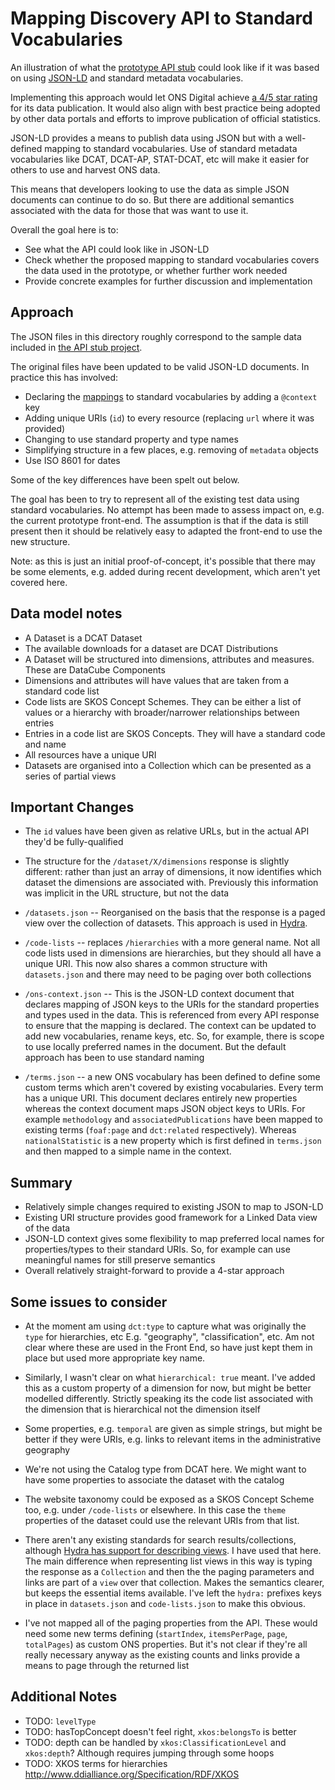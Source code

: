 # Mapping Discovery API to Standard Vocabularies

An illustration of what the [prototype API stub](https://github.com/ONSdigital/dp-dd-api-stub) could look like if it was based on using 
[JSON-LD](https://www.w3.org/TR/json-ld/) and standard metadata vocabularies.

Implementing this approach would let ONS Digital achieve [a 4/5 star rating](http://5stardata.info/en/) for its data publication. It would 
also align with best practice being adopted by other data portals and efforts to improve publication of official statistics.

JSON-LD provides a means to publish data using JSON but with a well-defined mapping to standard vocabularies. Use of standard metadata vocabularies 
like DCAT, DCAT-AP, STAT-DCAT, etc will make it easier for others to use and harvest ONS data.

This means that developers looking to use the data as simple JSON documents can continue to do so. But there are additional semantics associated 
with the data for those that was want to use it.

Overall the goal here is to:

* See what the API could look like in JSON-LD
* Check whether the proposed mapping to standard vocabularies covers the data used in the prototype, or whether further work needed
* Provide concrete examples for further discussion and implementation
 
## Approach
 
The JSON files in this directory roughly correspond to the sample data included in 
[the API stub project](https://github.com/ONSdigital/dp-dd-api-stub/tree/develop/stub/data).

The original files have been updated to be valid JSON-LD documents. In practice this has involved:

* Declaring the [mappings](ons-context.json) to standard vocabularies by adding a `@context` key
* Adding unique URIs (`id`) to every resource (replacing `url` where it was provided) 
* Changing to use standard property and type names
* Simplifying structure in a few places, e.g. removing of `metadata` objects
* Use ISO 8601 for dates

Some of the key differences have been spelt out below.

The goal has been to try to represent all of the existing test data using standard vocabularies. No attempt has been made to assess impact on, e.g. the 
current prototype front-end. The assumption is that if the data is still present then it should be relatively easy to adapted the front-end to 
use the new structure.

Note: as this is just an initial proof-of-concept, it's possible that there may be some elements, e.g. added during recent development, which aren't 
yet covered here.

## Data model notes

* A Dataset is a DCAT Dataset
* The available downloads for a dataset are DCAT Distributions
* A Dataset will be structured into dimensions, attributes and measures. These are DataCube Components
* Dimensions and attributes will have values that are taken from a standard code list
* Code lists are SKOS Concept Schemes. They can be either a list of values or a hierarchy with broader/narrower relationships between entries
* Entries in a code list are SKOS Concepts. They will have a standard code and name
* All resources have a unique URI
* Datasets are organised into a Collection which can be presented as a series of partial views

## Important Changes

* The `id` values have been given as relative URLs, but in the actual API they'd be fully-qualified

* The structure for the `/dataset/X/dimensions` response is slightly different: rather than just an array of dimensions, it now identifies which dataset the dimensions are associated with. Previously this information was implicit in the URL structure, but not the data

* `/datasets.json` -- Reorganised on the basis that the response is a paged view over the collection of datasets. This approach is used in [Hydra](http://www.hydra-cg.com/spec/latest/core/#collections).

* `/code-lists` -- replaces `/hierarchies` with a more general name. Not all code lists used in dimensions are hierarchies, but they should all have a unique URI. This now also shares a common structure with `datasets.json` and there may need to be paging over both collections

* `/ons-context.json` -- This is the JSON-LD context document that declares mapping of JSON keys to the URIs for the standard properties and types used in the data. This is referenced from every API response to ensure that the mapping is declared. The context can be updated to add new vocabularies, rename keys, etc. So, for example, there is scope to use locally preferred names in the document. But the default approach has been to use standard naming

* `/terms.json` -- a new ONS vocabulary has been defined to define some custom terms which aren't covered by existing vocabularies. Every term has a unique URI. This document declares entirely new properties whereas the context document maps JSON object keys to URIs. For example `methodology` and `associatedPublications` have been mapped to existing terms (`foaf:page` and `dct:related` respectively). Whereas `nationalStatistic` is a new property which is first defined in `terms.json` and then mapped to a simple name in the context.

## Summary

* Relatively simple changes required to existing JSON to map to JSON-LD
* Existing URI structure provides good framework for a Linked Data view of the data
* JSON-LD context gives some flexibility to map preferred local names for properties/types to their standard URIs. So, for example can use meaningful names for still preserve semantics
* Overall relatively straight-forward to provide a 4-star approach

## Some issues to consider

* At the moment am using `dct:type` to capture what was originally the `type` for hierarchies, etc E.g. "geography", "classification", etc. Am not clear where these are used in the Front End, so have just kept them in place but used more appropriate key name. 

* Similarly, I wasn't clear on what `hierarchical: true` meant. I've added this as a custom property of a dimension for now, but might be better modelled differently. Strictly speaking its the code list associated with the dimension that is hierarchical not the dimension itself

* Some properties, e.g. `temporal` are given as simple strings, but might be better if they were URIs, e.g. links to relevant items in the administrative geography

* We're not using the Catalog type from DCAT here. We might want to have some properties to associate the dataset with the catalog

* The website taxonomy could be exposed as a SKOS Concept Scheme too, e.g. under `/code-lists` or elsewhere. In this case the `theme` properties of the dataset could use the relevant URIs from that list.

* There aren't any existing standards for search results/collections, although [Hydra has support for describing views](http://www.hydra-cg.com/spec/latest/core/#collections). I have used 
that here. The main difference when representing list views in this way is typing the response as a `Collection` and then the the paging parameters and links are part of a `view` over that collection. Makes the semantics clearer, but keeps the essential items available. I've left the `hydra:` prefixes keys in place in `datasets.json` and `code-lists.json` to make this obvious.

* I've not mapped all of the paging properties from the API. These would need some new terms defining (`startIndex`, `itemsPerPage`, `page`, `totalPages`) as custom ONS properties. But it's not clear if they're all really necessary anyway as the existing counts and links provide a means to page through the returned list


## Additional Notes


* TODO: `levelType`
* TODO: hasTopConcept doesn't feel right, `xkos:belongsTo` is better
* TODO: depth can be handled by `xkos:ClassificationLevel` and `xkos:depth`? Although requires jumping through some hoops   
* TODO: XKOS terms for hierarchies http://www.ddialliance.org/Specification/RDF/XKOS


